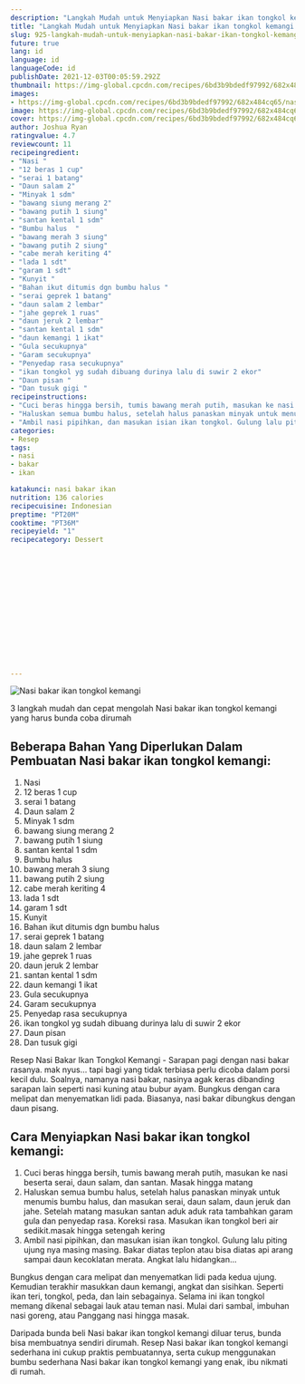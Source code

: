 ```yaml
---
description: "Langkah Mudah untuk Menyiapkan Nasi bakar ikan tongkol kemangi yang Enak"
title: "Langkah Mudah untuk Menyiapkan Nasi bakar ikan tongkol kemangi yang Enak"
slug: 925-langkah-mudah-untuk-menyiapkan-nasi-bakar-ikan-tongkol-kemangi-yang-enak
future: true
lang: id
language: id
languageCode: id
publishDate: 2021-12-03T00:05:59.292Z 
thumbnail: https://img-global.cpcdn.com/recipes/6bd3b9bdedf97992/682x484cq65/nasi-bakar-ikan-tongkol-kemangi-foto-resep-utama.webp
images:
- https://img-global.cpcdn.com/recipes/6bd3b9bdedf97992/682x484cq65/nasi-bakar-ikan-tongkol-kemangi-foto-resep-utama.webp
image: https://img-global.cpcdn.com/recipes/6bd3b9bdedf97992/682x484cq65/nasi-bakar-ikan-tongkol-kemangi-foto-resep-utama.webp
cover: https://img-global.cpcdn.com/recipes/6bd3b9bdedf97992/682x484cq65/nasi-bakar-ikan-tongkol-kemangi-foto-resep-utama.webp
author: Joshua Ryan
ratingvalue: 4.7
reviewcount: 11
recipeingredient:
- "Nasi "
- "12 beras 1 cup"
- "serai 1 batang"
- "Daun salam 2"
- "Minyak 1 sdm"
- "bawang siung merang 2"
- "bawang putih 1 siung"
- "santan kental 1 sdm"
- "Bumbu halus  "
- "bawang merah 3 siung"
- "bawang putih 2 siung"
- "cabe merah keriting 4"
- "lada 1 sdt"
- "garam 1 sdt"
- "Kunyit "
- "Bahan ikut ditumis dgn bumbu halus "
- "serai geprek 1 batang"
- "daun salam 2 lembar"
- "jahe geprek 1 ruas"
- "daun jeruk 2 lembar"
- "santan kental 1 sdm"
- "daun kemangi 1 ikat"
- "Gula secukupnya"
- "Garam secukupnya"
- "Penyedap rasa secukupnya"
- "ikan tongkol yg sudah dibuang durinya lalu di suwir 2 ekor"
- "Daun pisan "
- "Dan tusuk gigi "
recipeinstructions:
- "Cuci beras hingga bersih, tumis bawang merah putih, masukan ke nasi beserta serai, daun salam, dan santan. Masak hingga matang"
- "Haluskan semua bumbu halus, setelah halus panaskan minyak untuk menumis bumbu halus, dan masukan serai, daun salam, daun jeruk dan jahe. Setelah matang masukan santan aduk aduk rata tambahkan garam gula dan penyedap rasa. Koreksi rasa. Masukan ikan tongkol beri air sedikit.masak hingga setengah kering"
- "Ambil nasi pipihkan, dan masukan isian ikan tongkol. Gulung lalu piting ujung nya masing masing. Bakar diatas teplon atau bisa diatas api arang sampai daun kecoklatan merata. Angkat lalu hidangkan..."
categories:
- Resep
tags:
- nasi
- bakar
- ikan

katakunci: nasi bakar ikan 
nutrition: 136 calories
recipecuisine: Indonesian
preptime: "PT20M"
cooktime: "PT36M"
recipeyield: "1"
recipecategory: Dessert


     
    
    
    
    
    
    
    
    
    
    
      
    
---
```



![Nasi bakar ikan tongkol kemangi](https://img-global.cpcdn.com/recipes/6bd3b9bdedf97992/682x484cq65/nasi-bakar-ikan-tongkol-kemangi-foto-resep-utama.webp)

3 langkah mudah dan cepat mengolah  Nasi bakar ikan tongkol kemangi yang harus bunda coba dirumah

<!--inarticleads1-->

## Beberapa Bahan Yang Diperlukan Dalam Pembuatan Nasi bakar ikan tongkol kemangi:

1. Nasi 
1. 12 beras 1 cup
1. serai 1 batang
1. Daun salam 2
1. Minyak 1 sdm
1. bawang siung merang 2
1. bawang putih 1 siung
1. santan kental 1 sdm
1. Bumbu halus  
1. bawang merah 3 siung
1. bawang putih 2 siung
1. cabe merah keriting 4
1. lada 1 sdt
1. garam 1 sdt
1. Kunyit 
1. Bahan ikut ditumis dgn bumbu halus 
1. serai geprek 1 batang
1. daun salam 2 lembar
1. jahe geprek 1 ruas
1. daun jeruk 2 lembar
1. santan kental 1 sdm
1. daun kemangi 1 ikat
1. Gula secukupnya
1. Garam secukupnya
1. Penyedap rasa secukupnya
1. ikan tongkol yg sudah dibuang durinya lalu di suwir 2 ekor
1. Daun pisan 
1. Dan tusuk gigi 

Resep Nasi Bakar Ikan Tongkol Kemangi - Sarapan pagi dengan nasi bakar rasanya. mak nyus… tapi bagi yang tidak terbiasa perlu dicoba dalam porsi kecil dulu. Soalnya, namanya nasi bakar, nasinya agak keras dibanding sarapan lain seperti nasi kuning atau bubur ayam. Bungkus dengan cara melipat dan menyematkan lidi pada. Biasanya, nasi bakar dibungkus dengan daun pisang. 

<!--inarticleads2-->

## Cara Menyiapkan Nasi bakar ikan tongkol kemangi:

1. Cuci beras hingga bersih, tumis bawang merah putih, masukan ke nasi beserta serai, daun salam, dan santan. Masak hingga matang
1. Haluskan semua bumbu halus, setelah halus panaskan minyak untuk menumis bumbu halus, dan masukan serai, daun salam, daun jeruk dan jahe. Setelah matang masukan santan aduk aduk rata tambahkan garam gula dan penyedap rasa. Koreksi rasa. Masukan ikan tongkol beri air sedikit.masak hingga setengah kering
1. Ambil nasi pipihkan, dan masukan isian ikan tongkol. Gulung lalu piting ujung nya masing masing. Bakar diatas teplon atau bisa diatas api arang sampai daun kecoklatan merata. Angkat lalu hidangkan...


Bungkus dengan cara melipat dan menyematkan lidi pada kedua ujung. Kemudian terakhir masukkan daun kemangi, angkat dan sisihkan. Seperti ikan teri, tongkol, peda, dan lain sebagainya. Selama ini ikan tongkol memang dikenal sebagai lauk atau teman nasi. Mulai dari sambal, imbuhan nasi goreng, atau Panggang nasi hingga masak. 

Daripada bunda beli  Nasi bakar ikan tongkol kemangi  diluar terus, bunda  bisa membuatnya sendiri dirumah. Resep  Nasi bakar ikan tongkol kemangi  sederhana ini cukup praktis pembuatannya, serta cukup menggunakan bumbu sederhana  Nasi bakar ikan tongkol kemangi  yang enak, ibu nikmati di rumah.
